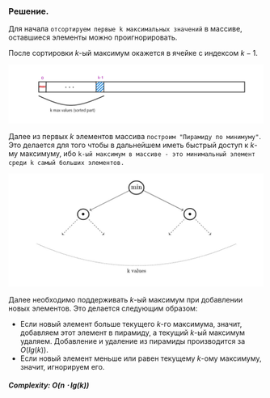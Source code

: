 ### Решение.

Для начала `отсортируем первые k максимальных значений` в массиве, оставшиеся элементы можно проигнорировать.

После сортировки $k$-ый максимум окажется в ячейке с индексом $k-1$.

![Иллюстрация к проекту](https://github.com/GiBBS-Matvey/Source-cpp/raw/master/K-th_Nearest_Obstacle_Queries/Images/K_nearest_obstacles(last).png)


Далее из первых $k$ элементов массива `построим "Пирамиду по минимуму"`. Это делается для того чтобы в дальнейшем иметь быстрый доступ к $k$-му максимуму, ибо `k-ый максимум в массиве - это минимальный элемент среди k самый больших элементов.`

![Иллюстрация к проекту](https://github.com/GiBBS-Matvey/Source-cpp/raw/master/K-th_Nearest_Obstacle_Queries/Images/Pyramid_K_Nearest(final).jpg)

Далее необходимо поддерживать $k$-ый максимум при добавлении новых элементов. Это делается следующим образом:
- Если новый элемент больше текущего $k$-го максимума, значит, добавляем этот элемент в пирамиду, а текущий $k$-ый максимум удаляем.
  Добавление и удаление из пирамиды производится за $O(lg(k))$.
- Если новый элемент меньше или равен текущему $k$-ому максимуму, значит, игнорируем его.

##### Complexity: $O(n\cdot lg(k))$
